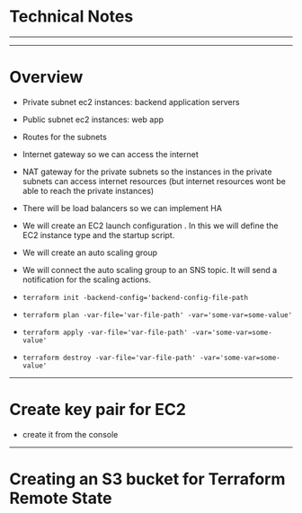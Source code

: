 # Technical Notes
***
***
# Overview 
* Private subnet ec2 instances: backend application servers
* Public subnet ec2 instances: web app 
* Routes for the subnets
* Internet gateway so we can access the internet
* NAT gateway for the private subnets so the instances in the private subnets can access internet resources (but internet resources wont be able to reach the private instances)
* There will be load balancers so we can implement HA
* We will create an EC2 launch configuration . In this we will define the EC2 instance type and the startup script.
* We will create an auto scaling group
* We will connect the auto scaling group to an SNS topic. It will send a notification for the scaling actions.

* ```terraform init -backend-config='backend-config-file-path```
* ```terraform plan -var-file='var-file-path' -var='some-var=some-value'```
* ```terraform apply -var-file='var-file-path' -var='some-var=some-value'```
* ```terraform destroy -var-file='var-file-path' -var='some-var=some-value'```

***
# Create key pair for EC2
* create it from the console 

***
# Creating an S3 bucket for Terraform Remote State